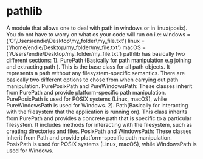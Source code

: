 # pathlib

A module that allows one to deal with path in windows or in linux(posix). You do not have to worry on what os your code will run on i.e:
    windows = ('C:\Users\endie\Desktop\my_folder\my_file.txt')
    linux = ('/home/endie/Desktop/my_folder/my_file.txt')
    macOS = ('/Users/endie/Desktop/my_folder/my_file.txt')
pathlib has basically two different sections:
1). PurePath (Basically for path manipulation e.g joining and extracting path ).
    This is the base class for all path objects. It represents a path without any filesystem-specific semantics. There are basically two different options to chose from when carrying out path manipulation.
    PurePosixPath and PureWindowsPath: These classes inherit from PurePath and provide platform-specific path manipulation. PurePosixPath is used for POSIX systems (Linux, macOS), while PureWindowsPath is used for Windows.
2). Path(Basically for interacting with the filesystem that the application is running on).
    This class inherits from PurePath and provides a concrete path that is specific to a particular filesystem. It includes methods for interacting with the filesystem, such as creating directories and files.
    PosixPath and WindowsPath: These classes inherit from Path and provide platform-specific path manipulation. PosixPath is used for POSIX systems (Linux, macOS), while WindowsPath is used for Windows.
